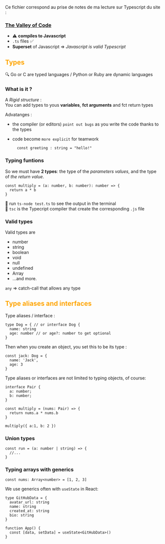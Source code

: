 Ce fichier correspond au prise de notes de ma lecture sur Typescript du site :

### [The Valley of Code](https://thevalleyofcode.com/typescript/1-first-typescript-program)

* ⚠️ **compiles to Javascript**
* `.ts` files ✅
* **Superset** of Javascript => _Javascript is valid Typescript_

## <span style="color:orange;">Types</span>

🔍 Go or C are typed languages / Python or Ruby are dynamic languages

### What is it ?
A _Rigid structure_ : <br>
You can add types to yous **variables**, **fct arguments** and fct return types

Advatanges :
* the compiler (or editors) `point out bugs` as you write the code thanks to the types
* code become `more explicit` for teamwork

        const greeting : string = "hello!"

### Typing funtions

So we must have **2 types**: the type of the _parameters values_, and the type of _the return value_.

    const multiply = (a: number, b: number): number => {
      return a * b
    }

🔦 run `ts-node test.ts` to see the output in the terminal<br>
🔦 `tsc` is the Typecript compiler that create the corresponding `.js` file

### Valid types

Valid types are

* number
* string
* boolean
* void
* null
* undefined
* Array
* …and more.

`any` => catch-call that allows any type

## <span style="color:orange;">Type aliases and interfaces</span>

Type aliases / interface :

    type Dog = { // or interface Dog {
      name: string
      age: number // or age?: number to get optional
    }

Then when you create an object, you set this to be its type :

    const jack: Dog = {
      name: 'Jack',
      age: 3
    }

Type aliases or interfaces are not limited to typing objects, of course:

    interface Pair {
      a: number;
      b: number;
    }

    const multiply = (nums: Pair) => {
      return nums.a * nums.b
    }

    multiply({ a:1, b: 2 })

### Union types

    const run = (a: number | string) => {
      //...
    }

### Typing arrays with generics

    const nums: Array<number> = [1, 2, 3]

We use generics often with `useState` in React:

    type GitHubData = {
      avatar_url: string
      name: string
      created_at: string
      bio: string
    }

    function App() {
      const [data, setData] = useState<GitHubData>()
    }
